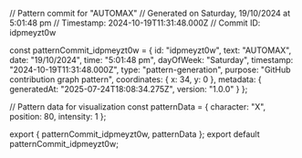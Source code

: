 // Pattern commit for "AUTOMAX"
// Generated on Saturday, 19/10/2024 at 5:01:48 pm
// Timestamp: 2024-10-19T11:31:48.000Z
// Commit ID: idpmeyzt0w

const patternCommit_idpmeyzt0w = {
  id: "idpmeyzt0w",
  text: "AUTOMAX",
  date: "19/10/2024",
  time: "5:01:48 pm",
  dayOfWeek: "Saturday",
  timestamp: "2024-10-19T11:31:48.000Z",
  type: "pattern-generation",
  purpose: "GitHub contribution graph pattern",
  coordinates: {
    x: 34,
    y: 0
  },
  metadata: {
    generatedAt: "2025-07-24T18:08:34.275Z",
    version: "1.0.0"
  }
};

// Pattern data for visualization
const patternData = {
  character: "X",
  position: 80,
  intensity: 1
};

export { patternCommit_idpmeyzt0w, patternData };
export default patternCommit_idpmeyzt0w;
